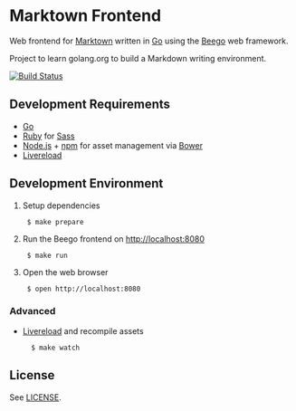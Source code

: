 # Marktown Frontend

Web frontend for [Marktown](https://github.com/Marktown) written in [Go](http://go-lang.org) using the [Beego](http://beego.me/) web framework.

Project to learn golang.org to build a Markdown writing environment.

[![Build Status](https://travis-ci.org/Marktown/frontend.svg?branch=master)](https://travis-ci.org/Marktown/frontend)

## Development Requirements

* [Go](http://golang.org/)
* [Ruby](http://ruby-lang.org) for [Sass](http://sass-lang.com/)
* [Node.js](http://nodejs.org/) + [npm](https://github.com/npm/npm) for asset management via [Bower](http://bower.io)
* [Livereload](http://livereload.com/)

## Development Environment

1. Setup dependencies

        $ make prepare

2. Run the Beego frontend on [http://localhost:8080](http://localhost:8080)

        $ make run

3. Open the web browser

        $ open http://localhost:8080

### Advanced

* [Livereload](http://livereload.com/) and recompile assets

        $ make watch

## License

See [LICENSE](LICENSE).
